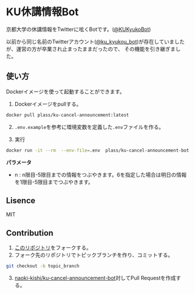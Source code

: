 # KU休講情報Bot
京都大学の休講情報をTwitterに呟くBotです。([@KUKyukoBot](https://twitter.com/KUKyukoBot))

以前から同じ名前のTwitterアカウント([@ku_kyukou_bot](https://twitter.com/ku_kyukou_bot))が存在していましたが、運営の方が卒業され止まったままだったので、
その機能を引き継ぎました。


## 使い方
Dockerイメージを使って起動することができます。


1. Dockerイメージをpullする。
```bash
docker pull plass/ku-cancel-announcement:latest
``` 

2. `.env.example`を参考に環境変数を定義した`.env`ファイルを作る。

3. 実行
```bash
docker run -it --rm  --env-file=.env  plass/ku-cancel-announcement-bot [N]
```

**パラメータ**
- n : n限目-5限目までの情報をつぶやきます。6を指定した場合は明日の情報を1限目-5限目までつぶやきます。

## Lisence
MIT

## Contribution

1. [このリポジトリ](https://github.com/naoki-kishi/ku-cancel-announcement-bot)をフォークする。
2. フォーク先のリポジトリでトピックブランチを作り、コミットする。
```bash
git checkout -b topic_branch
```
3. [naoki-kishi/ku-cancel-announcement-bot](https://github.com/naoki-kishi/ku-cancel-announcement-bot)対してPull Requestを作成する。
